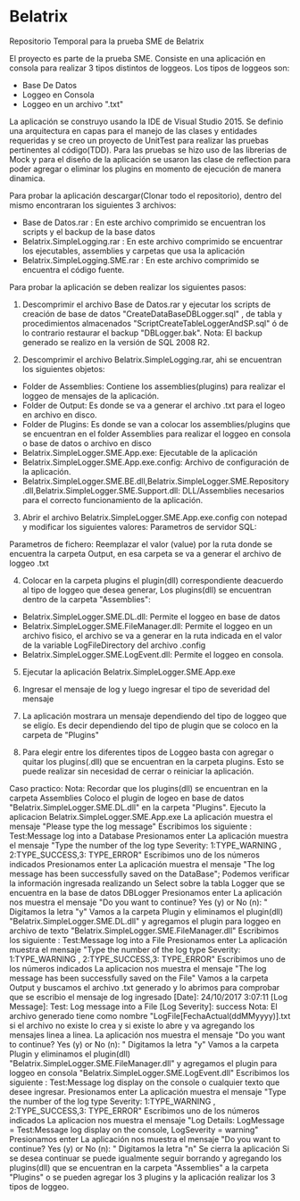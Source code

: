 # Belatrix
Repositorio Temporal para la prueba SME de Belatrix

El proyecto es parte de la prueba SME. Consiste en una aplicación en consola para realizar 3 tipos distintos de loggeos. 
Los tipos de loggeos son:
  - Base De Datos
  - Loggeo en Consola
  - Loggeo en un archivo ".txt"

La aplicación se construyo usando la IDE de Visual Studio 2015. 
Se definio una arquitectura en capas para el manejo de las clases y entidades requeridas y se creo un proyecto de UnitTest para realizar las pruebas pertinentes al código(TDD). Para las pruebas se hizo uso de las librerias de Mock y para el diseño de la aplicación se usaron las clase de reflection para poder agregar o eliminar los plugins en momento de ejecución de manera dinamica.

Para probar la aplicación descargar(Clonar todo el repositorio), dentro del mismo encontraran los siguientes 3 archivos:
- Base de Datos.rar : En este archivo comprimido se encuentran los scripts y el backup de la base datos
- Belatrix.SimpleLogging.rar : En este archivo comprimido se encuentrar los ejecutables, assemblies y carpetas que usa la aplicación
- Belatrix.SimpleLogging.SME.rar : En este archivo comprimido se encuentra el código fuente.

Para probar la aplicación se deben realizar los siguientes pasos:

1. Descomprimir el archivo Base de Datos.rar y ejecutar los scripts de creación de base de datos "CreateDataBaseDBLogger.sql" , de tabla y procedimientos almacenados "ScriptCreateTableLoggerAndSP.sql" ó de lo contrario restaurar el backup "DBLogger.bak". Nota: El backup generado se realizo en la versión de SQL 2008 R2.

2. Descomprimir el archivo Belatrix.SimpleLogging.rar, ahi se encuentran los siguientes objetos:
- Folder de Assemblies: Contiene los assemblies(plugins) para realizar el loggeo de mensajes de la aplicación.
- Folder de Output: Es donde se va a generar el archivo .txt para el logeo en archivo en disco.
- Folder de Plugins: Es donde se van a colocar los assemblies/plugins que se encuentran en el folder Assemblies para realizar el loggeo en consola o base de datos o archivo en disco
- Belatrix.SimpleLogger.SME.App.exe: Ejecutable de la aplicación
- Belatrix.SimpleLogger.SME.App.exe.config: Archivo de configuración de la aplicación.
- Belatrix.SimpleLogger.SME.BE.dll,Belatrix.SimpleLogger.SME.Repository.dll,Belatrix.SimpleLogger.SME.Support.dll: DLL/Assemblies necesarios para el correcto funcionamiento de la aplicación.

3. Abrir el archivo Belatrix.SimpleLogger.SME.App.exe.config con notepad y modificar los siguientes valores:
Parametros de servidor SQL:
<add name="SqlConnectionString" connectionString="Server=MiServidor\CEREAL;Database=DBLogger;User Id=sa;Password=passwordsa;"/>
Parametros de fichero:
<add key="LogFileDirectory" value="E:\GitHubRepository\Belatrix\SimpleLogging\Output\"/>
Reemplazar el valor (value) por la ruta donde se encuentra la carpeta Output, en esa carpeta se va a generar el archivo de loggeo .txt

4. Colocar en la carpeta plugins el plugin(dll) correspondiente deacuerdo al tipo de loggeo que desea generar, Los plugins(dll) se encuentran dentro de la carpeta "Assemblies":
- Belatrix.SimpleLogger.SME.DL.dll: Permite el loggeo en base de datos
- Belatrix.SimpleLogger.SME.FileManager.dll: Permite el loggeo en un archivo fisico, el archivo se va a generar en la ruta indicada en 
el valor de la variable LogFileDirectory del archivo .config
- Belatrix.SimpleLogger.SME.LogEvent.dll: Permite el loggeo en consola.

5. Ejecutar la aplicación Belatrix.SimpleLogger.SME.App.exe

6. Ingresar el mensaje de log y luego ingresar el tipo de severidad del mensaje

7. La aplicación mostrara un mensaje dependiendo del tipo de loggeo que se eligío. Es decir dependiendo del tipo de plugin que se coloco en la carpeta de "Plugins"

8. Para elegir entre los diferentes tipos de Loggeo basta con agregar o quitar los plugins(.dll)  que se encuentran en la carpeta plugins. Esto se puede realizar sin necesidad de cerrar o reiniciar la aplicación.

Caso practico: 
Nota: Recordar que los plugins(dll) se encuentran en la carpeta Assemblies 
Coloco el plugin de logeo en base de datos "Belatrix.SimpleLogger.SME.DL.dll" en la carpeta "Plugins".
Ejecuto la aplicacion Belatrix.SimpleLogger.SME.App.exe
La aplicación muestra el mensaje "Please type the log message"
Escribimos los siguiente : Test:Message log into a Database
Presionamos enter
La aplicación muestra el mensaje "Type the number of the log type Severity: 1:TYPE_WARNING , 2:TYPE_SUCCESS,3: TYPE_ERROR"
Escribimos uno de los números indicados
Presionamos enter
La aplicación muestra el mensaje "The log message has been successfully saved on the DataBase";
Podemos verificar la información ingresada realizando un Select sobre la tabla Logger que se encuentra en la base de datos DBLogger
Presionamos enter
La aplicación nos muestra el mensaje "Do you want to continue? Yes (y) or No (n): "
Digitamos la letra "y" 
Vamos a la carpeta Plugin y eliminamos el plugin(dll) "Belatrix.SimpleLogger.SME.DL.dll" y agregamos el plugin para loggeo en archivo de texto "Belatrix.SimpleLogger.SME.FileManager.dll"
Escribimos los siguiente : Test:Message log into a File
Presionamos enter
La aplicación muestra el mensaje "Type the number of the log type Severity: 1:TYPE_WARNING , 2:TYPE_SUCCESS,3: TYPE_ERROR"
Escribimos uno de los números indicados
La aplicacion nos muestra el mensaje "The log message has been successfully saved on the File"
Vamos a la carpeta Output y buscamos el archivo .txt generado y lo abrimos para comprobar que se escribio el mensaje de log ingresado
[Date]: 24/10/2017 3:07:11 [Log Message]: Test: Log message into a File  [Log Severity]: success
Nota: El archivo generado tiene como nombre "LogFile[FechaActual(ddMMyyyy)].txt si el archivo no existe lo crea y si existe lo abre y va agregando los mensajes linea a linea.
La aplicación nos muestra el mensaje "Do you want to continue? Yes (y) or No (n): "
Digitamos la letra "y" 
Vamos a la carpeta Plugin y eliminamos el plugin(dll) "Belatrix.SimpleLogger.SME.FileManager.dll" y agregamos el plugin para loggeo en consola "Belatrix.SimpleLogger.SME.LogEvent.dll"
Escribimos los siguiente : Test:Message log display on the console o cualquier texto que desee ingresar.
Presionamos enter
La aplicación muestra el mensaje "Type the number of the log type Severity: 1:TYPE_WARNING , 2:TYPE_SUCCESS,3: TYPE_ERROR"
Escribimos uno de los números indicados
La aplicacion nos muestra el mensaje "Log Details: LogMessage = Test:Message log display on the console, LogSeverity = warning"
Presionamos enter
La aplicación nos muestra el mensaje "Do you want to continue? Yes (y) or No (n): "
Digitamos la letra "n"
Se cierra la aplicación
Si se desea continuar se puede igualmente seguir borrando y agregando los plugins(dll) que se encuentran en la carpeta "Assemblies" a la carpeta "Plugins" o se pueden agregar los 3 plugins y la aplicación realizar los 3 tipos de loggeo. 

  
